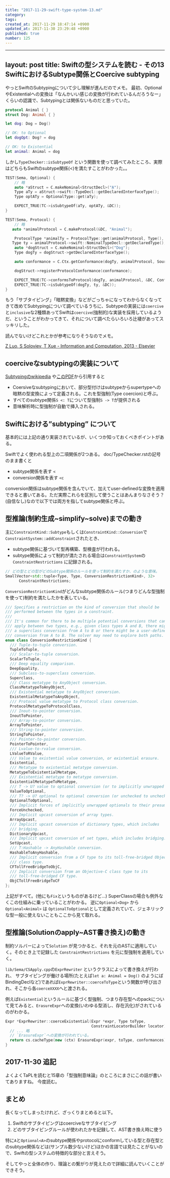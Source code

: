 ```yaml
---
title: "2017-11-29-swift-type-system-13.md"
category: 
tags: 
created_at: 2017-11-29 18:47:14 +0900
updated_at: 2017-11-30 23:29:48 +0900
published: true
number: 125
---
```



---
layout: post
title:  Swiftの型システムを読む - その13 SwiftにおけるSubtype関係とCoercive subtyping
---

やっとSwiftのSubtypingについて少し理解が進んだのでメモ。
最初、OptionalやExistentialへの変換は「なんかいい感じの変換が行われているんだろうなー」くらいの認識で、Subtypingとは関係ないものだと思っていた。

```swift
protocol Animal { }
struct Dog: Animal { }

let dog: Dog = Dog()

// OK: to Optional
let dogOpt: Dog? = dog

// OK: to Existential
let animal: Animal = dog
```

しかし`TypeChecker::isSubtypeOf` という関数を使って調べてみたところ、実際はどちらもSwiftのsubtype関係(<)を満たすことがわかった。。

```cpp
TEST(Sema, Optional) {
    // 略
    auto *aStruct = C.makeNominal<StructDecl>("A");
    Type aTy = aStruct->swift::TypeDecl::getDeclaredInterfaceType();
    Type optATy = OptionalType::get(aTy);

    EXPECT_TRUE(TC->isSubtypeOf(aTy, optATy, &DC));
}

TEST(Sema, Protocol) {
    // 略
   auto *animalProtocol = C.makeProtocol(&DC, "Animal");

    ProtocolType *animalTy = ProtocolType::get(animalProtocol, Type(), C.Ctx);
   Type ty = animalProtocol->swift::NominalTypeDecl::getDeclaredType();
    auto *dogStruct = C.makeNominal<StructDecl>("Dog");
    Type dogTy = dogStruct->getDeclaredInterfaceType();

    auto conformance = C.Ctx.getConformance(dogTy, animalProtocol, SourceLoc(), dogStruct, ProtocolConformanceState::Complete);

    dogStruct->registerProtocolConformance(conformance);

    EXPECT_TRUE(TC->conformsToProtocol(dogTy, animalProtocol, &DC, ConformanceCheckFlags::InExpression));
    EXPECT_TRUE(TC->isSubtypeOf(dogTy, ty, &DC));
}
```

もう「サブタイピング」「暗黙変換」などがごっちゃになってわからなくなってきて改めてSubtypingについて調べているうちに、Subtypeの実装には`coercive`と`inclusive`な2種類あってSwiftは`coercive`(強制的)な実装を採用しているようだ、ということがわかってきて、それについて調べたらいろいろ辻褄があってスッキリした。

読んでないけどこれとかが参考になりそうなのでメモ。

[Z Luo, S Soloviev, T Xue - Information and Computation, 2013 - Elsevier](http://www.sciencedirect.com/science/article/pii/S0890540112001757)

## coerciveなsubtypingの実装について

[Subtypingのwikipedia](https://en.m.wikipedia.org/wiki/Subtyping) や[このPDF](http://cgi.cse.unsw.edu.au/~cs3161/07s2/lectures/Week11/Subtyping_paper.pdf)から引用すると

+ Coersiveなsubtypingにおいて、部分型付けはsubtypeからsupertypeへの暗黙の型変換によって定義される。これを型強制(Type coercion)と呼ぶ。
+ すべてのsubtype関係`S <: T`について型強制`S -> T`が提供される
+ 意味解析時に型強制が自動で挿入される。

## Swiftにおける”subtyping” について

基本的には上記の通り実装されているが、いくつか知っておくべきポイントがある。

Swiftでよく使われる型上の二項関係が2つある。
doc/TypeChecker.rstの記号のまま書くと

+ subtype関係を表す `<` 
+ conversion関係を表す `<c` 

conversion関係はsubtype関係を含んでいて、加えてuser-definedな変換を適用できると書いてある。ただ実際これらを区別して使うことはあんまりなさそう？(自信なし)なので以下では両方を指してsubtype関係と呼ぶ。


## 型推論(制約生成~simplify~solve)までの動き

主に`ConstraintKind::Subtype`もしくは`ConstraintKind::Conversion`で`ConstraintSystem::addConstraint`されたとき、

+ subtype関係に基づいて型再構築、型検査が行われる。
+ subtype関係によって制約が満たされる場合は`ConstraintSystem`の`ConstraintRestrictions` に記録される。

```cpp
// どの型とどの型がどのSubtype関係のルールを使って制約を満たすか、のような意味。
SmallVector<std::tuple<Type, Type, ConversionRestrictionKind>, 32>
      ConstraintRestrictions;
```

`ConversionRestrictionKind`がどんなsubtype関係のルール(つまりどんな型強制を使って)制約を満たしたかを表している。

```cpp
/// Specifies a restriction on the kind of conversion that should be
/// performed between the types in a constraint.
///
/// It's common for there to be multiple potential conversions that can
/// apply between two types, e.g., given class types A and B, there might be
/// a superclass conversion from A to B or there might be a user-defined
/// conversion from A to B. The solver may need to explore both paths.
enum class ConversionRestrictionKind {
  /// Tuple-to-tuple conversion.
  TupleToTuple,
  /// Scalar-to-tuple conversion.
  ScalarToTuple,
  /// Deep equality comparison.
  DeepEquality,
  /// Subclass-to-superclass conversion.
  Superclass,
  /// Class metatype to AnyObject conversion.
  ClassMetatypeToAnyObject,
  /// Existential metatype to AnyObject conversion.
  ExistentialMetatypeToAnyObject,
  /// Protocol value metatype to Protocol class conversion.
  ProtocolMetatypeToProtocolClass,
  /// Inout-to-pointer conversion.
  InoutToPointer,
  /// Array-to-pointer conversion.
  ArrayToPointer,
  /// String-to-pointer conversion.
  StringToPointer,
  /// Pointer-to-pointer conversion.
  PointerToPointer,
  /// Lvalue-to-rvalue conversion.
  LValueToRValue,
  /// Value to existential value conversion, or existential erasure.
  Existential,
  /// Metatype to existential metatype conversion.
  MetatypeToExistentialMetatype,
  /// Existential metatype to metatype conversion.
  ExistentialMetatypeToMetatype,
  /// T -> U? value to optional conversion (or to implicitly unwrapped optional).
  ValueToOptional,
  /// T? -> U? optional to optional conversion (or unchecked to unchecked).
  OptionalToOptional,
  /// Implicit forces of implicitly unwrapped optionals to their presumed values
  ForceUnchecked,
  /// Implicit upcast conversion of array types.
  ArrayUpcast,
  /// Implicit upcast conversion of dictionary types, which includes
  /// bridging.
  DictionaryUpcast,
  /// Implicit upcast conversion of set types, which includes bridging.
  SetUpcast,
  /// T:Hashable -> AnyHashable conversion.
  HashableToAnyHashable,
  /// Implicit conversion from a CF type to its toll-free-bridged Objective-C
  /// class type.
  CFTollFreeBridgeToObjC,
  /// Implicit conversion from an Objective-C class type to its
  /// toll-free-bridged CF type.
  ObjCTollFreeBridgeToCF
};
```

上記がすべて。(他にも`Fix`というものがあるけど...)
SuperClassの場合も例外なくこの仕組みに乗っていることがわかる。
逆に`Optional<Dog>` から`Optional<Animal>` は `OptionalToOptional`として定義されていて、ジェネリックな型一般に使えないこともここから見て取れる。

## 型推論(Solutionのapply~AST書き換え)の動き

制約ソルバーによって`Solution` が見つかると、それを元のASTに適用していく。そのとき上で記録した `ConstraintRestrictions` を元に型強制を適用していく。

`lib/Sema/CSApply.cpp`の`ExprRewriter` というクラスによって書き換えが行われ、
サブタイピングが働ける場所(たとえば`let a: Animal = Dog()` のようにばBindingDeclなど)であれば`ExprRewriter::coerceToType`という関数が呼び出され、そこから各`coerceXXXX`へと渡される。

例えば`Existential`というルールに基づく型強制、つまり存在型へのpackについて見てみると、`ErasureExpr`への変換(いわゆる型消し、存在汎化)がされているのがわかる。

```cpp
Expr *ExprRewriter::coerceExistential(Expr *expr, Type toType,
                                      ConstraintLocatorBuilder locator) {
  // ... 略
  // `ErasureExpr`への変換が行われている。
  return cs.cacheType(new (ctx) ErasureExpr(expr, toType, conformances));
}

```

## 2017-11-30 追記

よくよくTaPLを読むと15章の「型強制意味論」のところにまさにこの話が書いてありますね。
今度読む。

## まとめ

長くなってしまったけれど、ざっくりまとめると以下。

1. Swiftのサブタイピングはcoerciveなサブタイピング
2. どのサブタイピングルールが使われたかを記録して、AST書き換え時に使う


特に`A`と`Optional<A>`のsubtype関係やprotocolにconformしている型と存在型とのsubtype関係などは(サンプル数少ないけど)ほかの言語では見たことがないので、Swiftの型システムの特徴的な部分と言えそう。

そしてやっと全体の作り、理論との繋がりが見えたので詳細に読んでいくことができそう。
